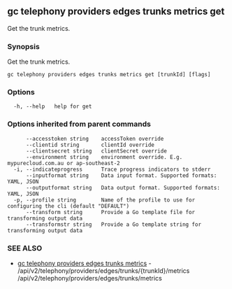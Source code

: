 ## gc telephony providers edges trunks metrics get

Get the trunk metrics.

### Synopsis

Get the trunk metrics.

```
gc telephony providers edges trunks metrics get [trunkId] [flags]
```

### Options

```
  -h, --help   help for get
```

### Options inherited from parent commands

```
      --accesstoken string    accessToken override
      --clientid string       clientId override
      --clientsecret string   clientSecret override
      --environment string    environment override. E.g. mypurecloud.com.au or ap-southeast-2
  -i, --indicateprogress      Trace progress indicators to stderr
      --inputformat string    Data input format. Supported formats: YAML, JSON
      --outputformat string   Data output format. Supported formats: YAML, JSON
  -p, --profile string        Name of the profile to use for configuring the cli (default "DEFAULT")
      --transform string      Provide a Go template file for transforming output data
      --transformstr string   Provide a Go template string for transforming output data
```

### SEE ALSO

* [gc telephony providers edges trunks metrics](gc_telephony_providers_edges_trunks_metrics.html)	 - /api/v2/telephony/providers/edges/trunks/{trunkId}/metrics /api/v2/telephony/providers/edges/trunks/metrics


